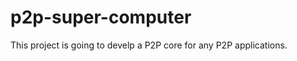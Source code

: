 p2p-super-computer
==================

This project is going to develp a P2P core for any P2P applications.

